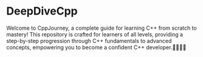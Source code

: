 # DeepDiveCpp
Welcome to CppJourney, a complete guide for learning C++ from scratch to mastery! This repository is crafted for learners of all levels, providing a step-by-step progression through C++ fundamentals to advanced concepts, empowering you to become a confident C++ developer.🌟🚀🌟🚀
